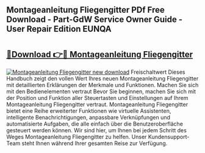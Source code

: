 ## Montageanleitung Fliegengitter PDf Free Download - Part-GdW Service Owner Guide - User Repair Edition EUNQA

# <h2><a href="http://df6et8f.blite.top/?on=Montageanleitung+Fliegengitter">🔗Download 👉🔴 Montageanleitung Fliegengitter</a></h2>

[![Montageanleitung Fliegengitter new download](https://i.imgur.com/lujVjoI.png)](http://df6et8f.blite.top/?on=Montageanleitung+Fliegengitter)
Freischaltwert Dieses Handbuch zeigt den vollen Wert Ihres neuen Montageanleitung Fliegengitter mit detaillierten Erklärungen der Merkmale und Funktionen. Machen Sie sich mit den Bedienelementen vertraut Bevor Sie beginnen, machen Sie sich mit der Position und Funktion aller Steuertasten und Einstellungen auf Ihrem Montageanleitung Fliegengitter vertraut. Montageanleitung Fliegengitter bietet eine Reihe erweiterter Funktionen wie virtuelle Assistenten, intelligente Benachrichtigungen, anpassbare Verknüpfungen und automatisierte Aufgaben, die alle einfach über die Benutzeroberfläche gesteuert werden können. Wir sind hier, um Ihnen bei jedem Schritt des Weges Montageanleitung Fliegengitter zu helfen. Unser Kundensupport-Team steht Ihnen während Ihrer gesamten Reise zur Verfügung.
